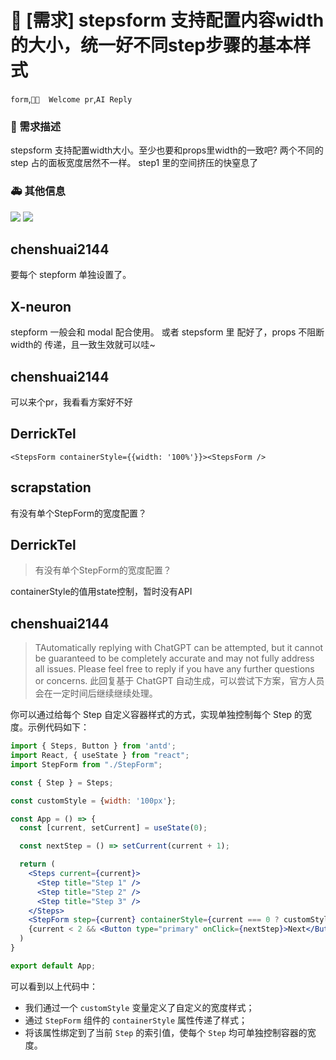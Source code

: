 # 👑 [需求] stepsform 支持配置内容width的大小，统一好不同step步骤的基本样式

`form`,`👏🏻  Welcome pr`,`AI Reply`

### 🥰 需求描述

stepsform 支持配置width大小。至少也要和props里width的一致吧?
两个不同的step 占的面板宽度居然不一样。
step1 里的空间挤压的快窒息了

### 🚑 其他信息

<img src="https://i.postimg.cc/bvV8sW6T/1.png" >
<img src="https://i.postimg.cc/ZKPSrC70/2.png" >

## chenshuai2144

要每个 stepform 单独设置了。

## X-neuron

stepform 一般会和 modal 配合使用。 或者 stepsform 里 配好了，props 不阻断 width的 传递，且一致生效就可以哇~

## chenshuai2144

可以来个pr，我看看方案好不好

## DerrickTel

`<StepsForm containerStyle={{width: '100%'}}><StepsForm />`

## scrapstation

有没有单个StepForm的宽度配置？

## DerrickTel

> 有没有单个StepForm的宽度配置？

containerStyle的值用state控制，暂时没有API

## chenshuai2144

> TAutomatically replying with ChatGPT can be attempted, but it cannot be guaranteed to be completely accurate and may not fully address all issues. Please feel free to reply if you have any further questions or concerns.
> 此回复基于 ChatGPT 自动生成，可以尝试下方案，官方人员会在一定时间后继续继续处理。

你可以通过给每个 Step 自定义容器样式的方式，实现单独控制每个 Step 的宽度。示例代码如下：

```jsx
import { Steps, Button } from 'antd';
import React, { useState } from "react";
import StepForm from "./StepForm";

const { Step } = Steps;

const customStyle = {width: '100px'};

const App = () => {
  const [current, setCurrent] = useState(0);

  const nextStep = () => setCurrent(current + 1);

  return (
    <Steps current={current}>
      <Step title="Step 1" />
      <Step title="Step 2" />
      <Step title="Step 3" />
    </Steps>
    <StepForm step={current} containerStyle={current === 0 ? customStyle : null} />
    {current < 2 && <Button type="primary" onClick={nextStep}>Next</Button>}
  )
}

export default App;
```

可以看到以上代码中：

- 我们通过一个 `customStyle` 变量定义了自定义的宽度样式；
- 通过 `StepForm` 组件的 `containerStyle` 属性传递了样式；
- 将该属性绑定到了当前 `Step` 的索引值，使每个 `Step` 均可单独控制容器的宽度。
